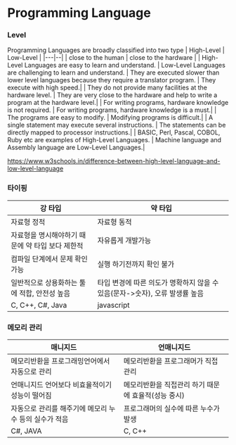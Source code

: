 # Programming Language
### Level
Programming Languages are broadly classified into two type
| High-Level | Low-Level |
|---|--|
| close to the human | close to the hardware |
| High-Level Languages are easy to learn and understand. | Low-Level Languages are challenging to learn and understand. 
| They are executed slower than lower level languages because they require a translator program.	| They execute with high speed.|
| They do not provide many facilities at the hardware level.	| They are very close to the hardware and help to write a program at the hardware level.|
| For writing programs, hardware knowledge is not required.	| For writing programs, hardware knowledge is a must.|
| The programs are easy to modify.	| Modifying programs is difficult.|
| A single statement may execute several instructions.	| The statements can be directly mapped to processor instructions.|
| BASIC, Perl, Pascal, COBOL, Ruby etc are examples of High-Level Languages.	| Machine language and Assembly language are Low-Level Languages.|

https://www.w3schools.in/difference-between-high-level-language-and-low-level-language

### 타이핑
| 강 타입 | 약 타입 |
|---|--|
| 자료형 정적 | 자료형 동적 |
| 자료형을 명시해야하기 때문에 약 타입 보다 제한적 | 자유롭게 개발가능 |
| 컴파일 단계에서 문제 확인 가능 | 실행 하기전까지 확인 불가 |
| 일반적으로 상용화하는 툴에 적합, 안전성 높음 | 타입 변경에 따른 의도가 명확하지 않을 수 있음(문자->숫자), 오류 발생률 높음 |
| C, C++, C#, Java | javascript |

### 메모리 관리
| 매니지드 | 언매니지드 |
|---|--|
| 메모리반환을 프로그래밍언어에서 자동으로 관리 | 메모리반환을 프로그래머가 직접 관리 |
| 언매니지드 언어보다 비효율적이기 성능이 떨어짐 | 메모리반환을 직접관리 하기 때문에 효율적(성능 중시) |
| 자동으로 관리를 해주기에 메모리 누수 등의 실수가 적음 | 프로그래머의 실수에 따른 누수가 발생 |
| C#, JAVA | C, C++ |

